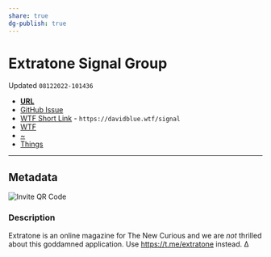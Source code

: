 ```yaml
---
share: true
dg-publish: true
---
```

# Extratone Signal Group
Updated `08122022-101436`

- [**URL**](https://signal.group/#CjQKILv1gSLJyhX5l2Rk5k-fHH2tW3UWBD-XUH1viu_20kCsEhDnP36aa57EybFQDEnK3SkG)
- [GitHub Issue](https://github.com/extratone/extratone/issues/505)
- [WTF Short Link](https://davidblue.wtf/signal) - `https://davidblue.wtf/signal`
- [WTF](https://davidblue.wtf/drafts/7FFD1CC6-0A28-46BF-A768-B58E1FC8EF7B.html)
- [~](https://tilde.town/~extratone/signal/)
- [Things](things:///show?id=229VNHqt2MtfeJ8PgmDrkD)

---

## Metadata

![Invite QR Code](https://i.snap.as/mEw9hyw0.png)

### Description

Extratone is an online magazine for The New Curious and we are *not* thrilled about this goddamned application. Use https://t.me/extratone instead. ∆